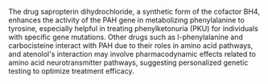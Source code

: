 The drug sapropterin dihydrochloride, a synthetic form of the cofactor BH4, enhances the activity of the PAH gene in metabolizing phenylalanine to tyrosine, especially helpful in treating phenylketonuria (PKU) for individuals with specific gene mutations. Other drugs such as l-phenylalanine and carbocisteine interact with PAH due to their roles in amino acid pathways, and atenolol's interaction may involve pharmacodynamic effects related to amino acid neurotransmitter pathways, suggesting personalized genetic testing to optimize treatment efficacy.